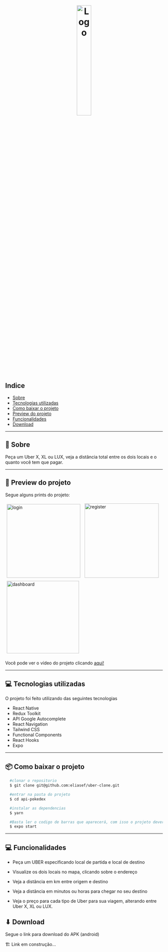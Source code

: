 <h1 align="center">
  <img alt="Logo" src="https://i.imgur.com/SYx06Gx.png" width="30%">
</h1>

## Indice

- [Sobre](#-sobre)
- [Tecnologias utilizadas](#-tecnologias-utilizadas)
- [Como baixar o projeto](#-como-baixar-o-projeto)
- [Preview do projeto](#-preview-do-projeto)
- [Funcionalidades](#-Funcionalidades)
- [Download](#-Download)

---

## 🤔 Sobre

Peça um Uber X, XL ou LUX, veja a distância total entre os dois locais e o quanto você tem que pagar.

---

## 📱 Preview do projeto

Segue alguns prints do projeto:

<div>
  <img style="margin: 5px" alt="login" src="https://i.imgur.com/sMw3qZb.png" width="235">
  <img style="margin: 5px" alt="register" src="https://i.imgur.com/rnHzdN9.png" width="237">
  <img style="margin: 5px" alt="dashboard" src="https://i.imgur.com/OwOGh4U.png" width="231">
</div>
<br>
Você pode ver o vídeo do projeto clicando <a href="https://www.linkedin.com/feed/update/urn:li:activity:7080930055383638016/">aqui!</a>

---

## 💻 Tecnologias utilizadas

O projeto foi feito utilizando das seguintes tecnologias

- React Native
- Redux Toolkit
- API Google Autocomplete
- React Navigation
- Tailwind CSS
- Functional Components
- React Hooks
- Expo

---

## 📦 Como baixar o projeto

```bash
  #clonar o repositorio
  $ git clone git@github.com:eliasef/uber-clone.git

  #entrar na pasta do projeto
  $ cd api-pokedex

  #instalar as dependencias
  $ yarn

  #Basta ler o codigo de barras que aparecerá, com isso o projeto deverá abrir
  $ expo start


```

---

## 💻 Funcionalidades

- Peça um UBER especificando local de partida e local de destino

- Visualize os dois locais no mapa, clicando sobre o endereço

- Veja a distância em km entre origem e destino

- Veja a distância em minutos ou horas para chegar no seu destino

- Veja o preço para cada tipo de Uber para sua viagem, alterando entre Uber X, XL ou LUX.

## ⬇ Download

Segue o link para download do APK (android)

🏗️ Link em construção...
